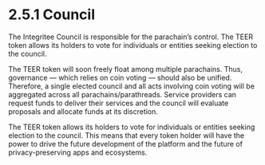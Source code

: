 # 2.5.1 Council

The Integritee Council is responsible for the parachain’s control. The TEER token allows its holders to vote for individuals or entities seeking election to the council.

The TEER token will soon freely float among multiple parachains. Thus, governance — which relies on coin voting — should also be unified. Therefore, a single elected council and all acts involving coin voting will be aggregated across all parachains/parathreads. Service providers can request funds to deliver their services and the council will evaluate proposals and allocate funds at its discretion.

The TEER token allows its holders to vote for individuals or entities seeking election to the council. This means that every token holder will have the power to drive the future development of the platform and the future of privacy-preserving apps and ecosystems.
